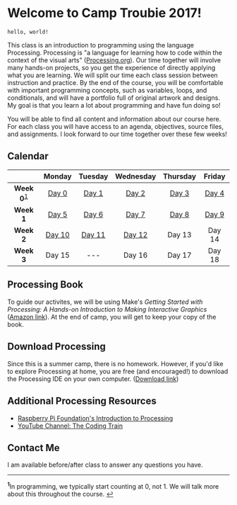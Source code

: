 # Welcome to Camp Troubie 2017!

```
hello, world!
```
This class is an introduction to programming using the language Processing. Processing is "a language for learning how to code within the context of the visual arts" ([Processing.org](https://processing.org/)). Our time together will involve many hands-on projects, so you get the experience of directly applying what you are learning. We will split our time each class session between instruction and practice. By the end of the course, you will be comfortable with important programming concepts, such as variables, loops, and conditionals, and will have a portfolio full of original artwork and designs. My goal is that you learn a lot about programming and have fun doing so!

You will be able to find all content and information about our course here. For each class you will have access to an agenda, objectives, source files, and assignments. I look forward to our time together over these few weeks!

## Calendar

|           | Monday    | Tuesday   | Wednesday | Thursday  | Friday    |
|:---:      |:---:      | :---:     | :---:     | :---:     | :---:     |
|**Week 0**<sup id="a1">[1](#f1)</sup>  | [Day 0](day0.md)  | [Day 1](day1.md) | [Day 2](day2.md)  | [Day 3](day3.md)     | [Day 4](day4.md)     |
|**Week 1** | [Day 5](day5.md)     | [Day 6](day6.md)     | [Day 7](day7.md)     | [Day 8](day8.md)     | [Day 9](day9.md)     |
|**Week 2** | [Day 10](day10.md)    | [Day 11](day11.md)    | [Day 12](day12.md)    | Day 13    | Day 14    |
|**Week 3** | Day 15    | ---       | Day 16    | Day 17    | Day 18    |


## Processing Book

To guide our activites, we will be using Make's _Getting Started with Processing: A Hands-on Introduction to Making Interactive Graphics_ ([Amazon link](https://www.amazon.com/Getting-Started-Processing-Hands-Introduction/dp/1457187086/ref=dp_ob_title_bk)). At the end of camp, you will get to keep your copy of the book. 

## Download Processing

Since this is a summer camp, there is no homework. However, if you'd like to explore Processing at home, you are free (and encouraged!) to download the Processing IDE on your own computer. ([Download link](https://processing.org/download/))

## Additional Processing Resources

- [Raspberry Pi Foundation's Introduction to Processing](https://www.raspberrypi.org/learning/introduction-to-processing/worksheet/)
- [YouTube Channel: The Coding Train](https://www.youtube.com/user/shiffman/playlists)

## Contact Me

I am available before/after class to answer any questions you have.

---

<b id="f1"><sup>1</sup></b>In programming, we typically start counting at 0, not 1. We will talk more about this throughout the course. [↩](#a1)
